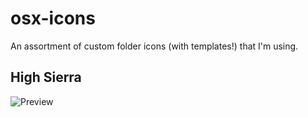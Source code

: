# osx-icons
An assortment of custom folder icons (with templates!) that I'm using.

## High Sierra
![Preview](https://github.com/eth-p/osx-icons/blob/master/10.13%20(High%20Sierra)/Preview.png?raw=true)

